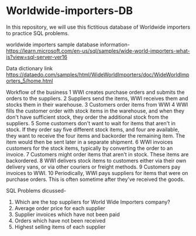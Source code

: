 # Worldwide-importers-DB

In this repository, we will use this fictitious database of Worldwide importers to practice SQL problems.

worldwide importers sample database information-
https://learn.microsoft.com/en-us/sql/samples/wide-world-importers-what-is?view=sql-server-ver16

Data dictionary link
https://dataedo.com/samples/html/WideWorldImporters/doc/WideWorldImporters_5/home.html

Workflow of the business
1 WWI creates purchase orders and submits the orders to the suppliers.
2 Suppliers send the items, WWI receives them and stocks them in their warehouse.
3 Customers order items from WWI
4 WWI fills the customer order with stock items in the warehouse, and when they don't have sufficient stock, they order the additional stock from the suppliers.
5 Some customers don't want to wait for items that aren't in stock. If they order say five different stock items, and four are available, they want to receive the four items and backorder the remaining item. The item would then be sent later in a separate shipment.
6 WWI invoices customers for the stock items, typically by converting the order to an invoice.
7 Customers might order items that aren't in stock. These items are backordered.
8 WWI delivers stock items to customers either via their own delivery vans, or via other couriers or freight methods.
9 Customers pay invoices to WWI.
10 Periodically, WWI pays suppliers for items that were on purchase orders. This is often sometime after they've received the goods.

SQL Problems dicussed-
1. Which are the top suppliers for World Wide Importers company?
2. Average order price for each supplier
3. Supplier invoices which have not been paid
4. Orders which have not been received
5. Highest selling items of each supplier



